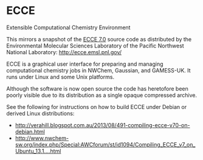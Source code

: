 # ECCE
Extensible Computational Chemistry Environment

This mirrors a snapshot of the <a href="http://ecce.emsl.pnl.gov/">ECCE 7.0</a> source code as distributed by the Environmental Molecular Sciences Laboratory of the Pacific Northwest National Laboratory: http://ecce.emsl.pnl.gov/

ECCE is a graphical user interface for preparing and managing computational chemistry jobs in NWChem, Gaussian, and GAMESS-UK. It runs under Linux and some Unix platforms.

Although the software is now open source the code has heretofore been poorly visible due to its distribution as a single opaque compressed archive.

See the following for instructions on how to build ECCE under Debian or derived Linux distributions:
* http://verahill.blogspot.com.au/2013/08/491-compiling-ecce-v70-on-debian.html
* http://www.nwchem-sw.org/index.php/Special:AWCforum/st/id1094/Compiling_ECCE_v7_on_Ubuntu_13.1....html
